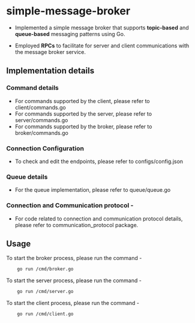 # simple-message-broker

* Implemented a simple message broker that supports **topic-based** and **queue-based** messaging patterns using Go. 

* Employed **RPCs** to facilitate for server and client communications with the message broker service.


## Implementation details


### Command details

* For commands supported by the client, please refer to client/commands.go
* For commands supported by the server, please refer to server/commands.go
* For commands supported by the broker, please refer to broker/commands.go

### Connection Configuration

* To check and edit the endpoints, please refer to configs/config.json


### Queue details

* For the queue implementation, please refer to queue/queue.go


### Connection and Communication protocol - 

* For code related to connection and communication protocol details, please refer to communication_protocol package.


## Usage

To start the broker process, please run the command -

```bash
    go run /cmd/broker.go
```

To start the server process, please run the command - 
```bash
    go run /cmd/server.go
```

To start the client process, please run the command -
```bash
    go run /cmd/client.go
```